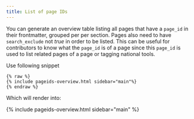 ```yaml
---
title: List of page IDs
---
```



You can generate an overview table listing all pages that have a `page_id` in their frontmatter, grouped per per section. Pages also need to have `search_exclude` not *true* in order to be listed. This can be useful for contributors to know what the `page_id` is of a page since this `page_id` is used to list related pages of a page or tagging national tools.

Use following snippet

```
{% raw %}
{% include pageids-overview.html sidebar="main"%}
{% endraw %}
```

Which will render into:

{% include pageids-overview.html sidebar="main" %}


